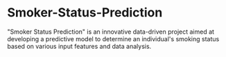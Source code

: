 # Smoker-Status-Prediction
"Smoker Status Prediction" is an innovative data-driven project aimed at developing a predictive model to determine an individual's smoking status based on various input features and data analysis.
